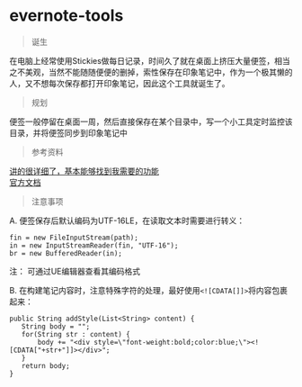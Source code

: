 # evernote-tools
> 诞生

在电脑上经常使用Stickies做每日记录，时间久了就在桌面上挤压大量便签，相当之不美观，当然不能随随便便的删掉，索性保存在印象笔记中，作为一个极其懒的人，又不想每次保存都打开印象笔记，因此这个工具就诞生了。

> 规划

便签一般停留在桌面一周，然后直接保存在某个目录中，写一个小工具定时监控该目录，并将便签同步到印象笔记中

> 参考资料

[讲的很详细了，基本能够找到我需要的功能](http://www.jianshu.com/p/62dd29d8a684)  
[官方文档](https://dev.yinxiang.com/doc/)

> 注意事项

 A. 便签保存后默认编码为UTF-16LE，在读取文本时需要进行转义：
 
 ```
 fin = new FileInputStream(path);  
 in = new InputStreamReader(fin, "UTF-16");  
 br = new BufferedReader(in);
 ```
 
 注： 可通过UE编辑器查看其编码格式
 
 B. 在构建笔记内容时，注意特殊字符的处理，最好使用`<![CDATA[]]>`将内容包裹起来：
 
 ```
 public String addStyle(List<String> content) {
 	String body = "";  
 	for(String str : content) {
 		body += "<div style=\"font-weight:bold;color:blue;\"><![CDATA["+str+"]]></div>";
 	}
 	return body;
 }
 ```
 





